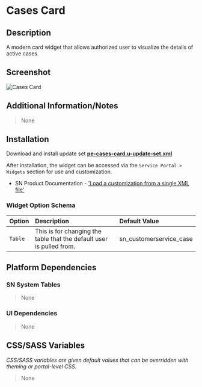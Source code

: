 # Cases Card

## Description

A modern card widget that allows authorized user to visualize the details of active cases.

## Screenshot

![Cases Card](https://raw.githubusercontent.com/platform-experience/serviceportal-widget-library/master/src/pe-cases-card/images/pe-cases-card.png)

## Additional Information/Notes

> None

## Installation

Download and install update set **[pe-cases-card.u-update-set.xml](https://github.com/platform-experience/serviceportal-widget-library/blob/master/src/pe-cases-card/pe-cases-card.u-update-set.xml)**

After installation, the widget can be accessed via the `Service Portal > Widgets` section for use and customization.

- SN Product Documentation - ['Load a customization from a single XML file'](https://docs.servicenow.com/bundle/kingston-application-development/page/build/system-update-sets/task/t_SaveAnUpdateSetAsAnXMLFile.html)

### Widget Option Schema

| Option | Description | Default Value |
| :--- | :--- | :--- |
| `Table` | This is for changing the table that the default user is pulled from. | sn_customerservice_case |

## Platform Dependencies

### SN System Tables

> None

### UI Dependencies

> None

## CSS/SASS Variables

_CSS/SASS variables are given default values that can be overridden with theming or portal-level CSS._

> None
